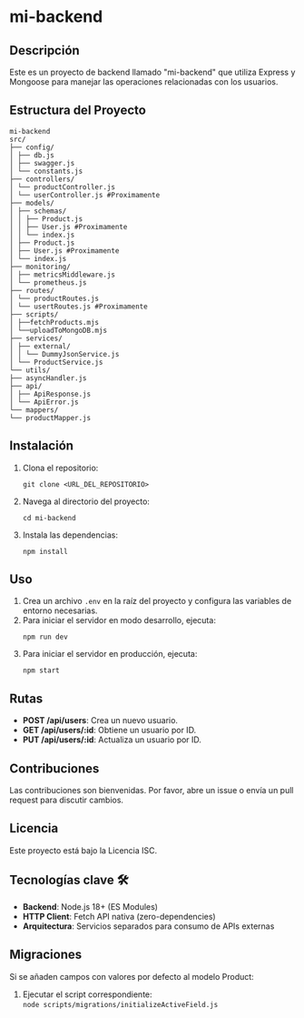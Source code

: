 # mi-backend

## Descripción

Este es un proyecto de backend llamado "mi-backend" que utiliza Express y Mongoose para manejar las operaciones relacionadas con los usuarios.

## Estructura del Proyecto

```
mi-backend
src/
├── config/
│ ├── db.js
│ ├── swagger.js
│ └── constants.js
├── controllers/
│ └── productController.js
│ └── userController.js #Proximamente
├── models/
│ ├── schemas/
│ │ ├── Product.js
│ │ ├── User.js #Proximamente
│ │ └── index.js
│ ├── Product.js
│ ├── User.js #Proximamente
│ └── index.js
├── monitoring/
│ ├── metricsMiddleware.js
│ └── prometheus.js
├── routes/
│ └── productRoutes.js
│ └── usertRoutes.js #Proximamente
├── scripts/
│ ├──fetchProducts.mjs
│ └──uploadToMongoDB.mjs
├── services/
│ ├── external/
│ │ └── DummyJsonService.js
│ └── ProductService.js
└── utils/
├── asyncHandler.js
├── api/
│ ├── ApiResponse.js
│ └── ApiError.js
└── mappers/
└── productMapper.js
```

## Instalación

1. Clona el repositorio:
   ```
   git clone <URL_DEL_REPOSITORIO>
   ```
2. Navega al directorio del proyecto:
   ```
   cd mi-backend
   ```
3. Instala las dependencias:
   ```
   npm install
   ```

## Uso

1. Crea un archivo `.env` en la raíz del proyecto y configura las variables de entorno necesarias.
2. Para iniciar el servidor en modo desarrollo, ejecuta:
   ```
   npm run dev
   ```
3. Para iniciar el servidor en producción, ejecuta:
   ```
   npm start
   ```

## Rutas

- **POST /api/users**: Crea un nuevo usuario.
- **GET /api/users/:id**: Obtiene un usuario por ID.
- **PUT /api/users/:id**: Actualiza un usuario por ID.

## Contribuciones

Las contribuciones son bienvenidas. Por favor, abre un issue o envía un pull request para discutir cambios.

## Licencia

Este proyecto está bajo la Licencia ISC.

## Tecnologías clave 🛠️

- **Backend**: Node.js 18+ (ES Modules)
- **HTTP Client**: Fetch API nativa (zero-dependencies)
- **Arquitectura**: Servicios separados para consumo de APIs externas

## Migraciones

Si se añaden campos con valores por defecto al modelo Product:

1. Ejecutar el script correspondiente:  
   `node scripts/migrations/initializeActiveField.js`
